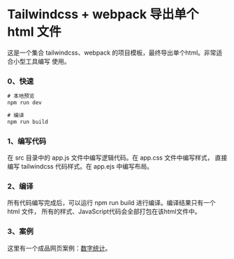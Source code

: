 # Tailwindcss + webpack 导出单个 html 文件

这是一个集合 tailwindcss、webpack 的项目模板，最终导出单个html。非常适合小型工具编写
使用。

### 0、快速

```cmd
# 本地预览
npm run dev

# 编译
npm run build
```


### 1、编写代码

在 src 目录中的 app.js 文件中编写逻辑代码。在 app.css 文件中编写样式， 直接编写
tailwindcss 代码样式。在 app.ejs 中编写布局。

### 2、编译

所有代码编写完成后，可以运行 npm run build 进行编译。编译结果只有一个 html 文件，
所有的样式、JavaScript代码会全部打包在该html文件中。


### 3、案例

这里有一个成品网页案例：[数字统计](https://test.microanswer.cn/NumberShowTime.html)。

